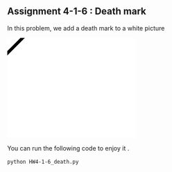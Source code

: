 ## Assignment 4-1-6 : Death mark

In this problem, we add a death mark to a white picture

![Alt text](death.JPG)




You can run the following code to enjoy it . 




```
python HW4-1-6_death.py
```